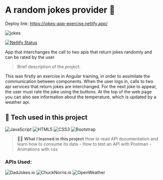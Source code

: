 # A random jokes provider :slightly_smiling_face:
Deploy link: https://jokes-app-exercise.netlify.app/

![jokes](https://user-images.githubusercontent.com/98389214/226614589-f35a4482-357f-45d0-8329-6bb5c3752e97.gif)

[![Netlify Status](https://api.netlify.com/api/v1/badges/b92cbf75-63e9-4075-8fba-8b8d948db270/deploy-status)](https://app.netlify.com/sites/costs-calculator/deploys)

App that interchanges the call to two apis that return jokes randomly and can be rated by the user



> Brief description of the project: 

This was firstly an exercise in Angular training, in order to assimilate the communication between components. When the user logs in, calls to two api services that return jokes are interchanged. For the next joke to appear, the user must rate the joke using the buttons. At the top of the web page you can also see information about the temperature, which is updated by a weather api.

## :wrench: **Tech used in this project**

![JavaScript](https://img.shields.io/badge/javascript-%23323330.svg?style=for-the-badge&logo=javascript&logoColor=%23F7DF1E)
![HTML5](https://img.shields.io/badge/html5-%23E34F26.svg?style=for-the-badge&logo=html5&logoColor=white)
![CSS3](https://img.shields.io/badge/css3-%231572B6.svg?style=for-the-badge&logo=css3&logoColor=white)
![Bootstrap](https://img.shields.io/badge/bootstrap-%23563D7C.svg?style=for-the-badge&logo=bootstrap&logoColor=white)

> :woman_teacher: **What I learned in this project**
How to read API documentation and learn how to consume its data - How to test an API with Postman - Animations with css

### APIs Used: 
![DadJokes.io](https://img.shields.io/badge/DadJokes.io-brown?style=flat-square)
![ChuckNorris.io](https://img.shields.io/badge/ChuckNorris.io-red?style=flat-square)
![OpenWeather](https://img.shields.io/badge/openweathermap.org-yellow?style=flat-square)

